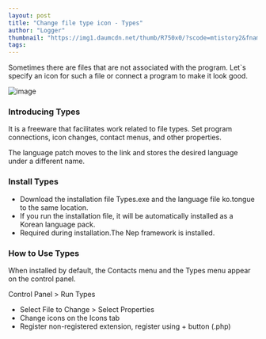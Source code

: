```yaml
---
layout: post
title: "Change file type icon - Types"
author: "Logger"
thumbnail: "https://img1.daumcdn.net/thumb/R750x0/?scode=mtistory2&fname=https%3A%2F%2Ft1.daumcdn.net%2Fcfile%2Ftistory%2F2578F3395562DC1620"
tags: 
---
```



Sometimes there are files that are not associated with the program. Let`s specify an icon for such a file or connect a program to make it look good.

![image](https://t1.daumcdn.net/cfile/tistory/2578F3395562DC1620)

### Introducing Types

It is a freeware that facilitates work related to file types. Set program connections, icon changes, contact menus, and other properties.

The language patch moves to the link and stores the desired language under a different name.

### Install Types

- Download the installation file Types.exe and the language file ko.tongue to the same location.
- If you run the installation file, it will be automatically installed as a Korean language pack.
- Required during installation.The Nep framework is installed.

### How to Use Types

When installed by default, the Contacts menu and the Types menu appear on the control panel.

Control Panel > Run Types

- Select File to Change > Select Properties
- Change icons on the Icons tab
- Register non-registered extension, register using + button (.php)